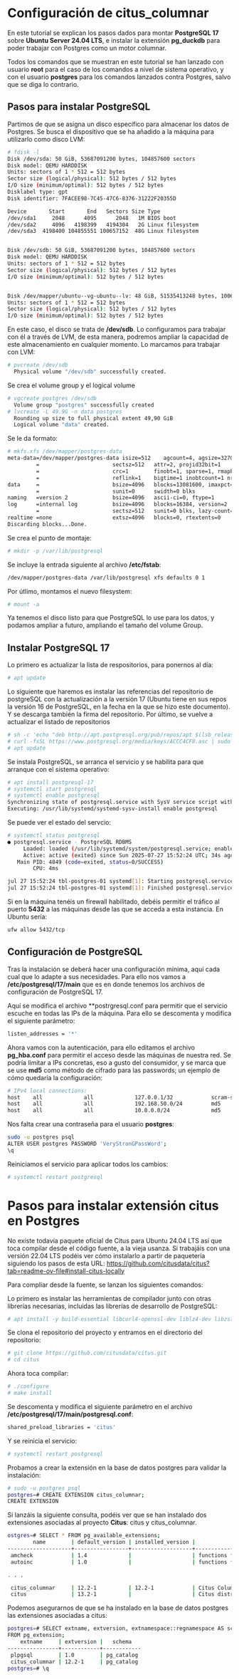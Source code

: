 # Configuración de citus_columnar
En este tutorial se explican los pasos dados para montar **PostgreSQL 17** sobre **Ubuntu Server 24.04 LTS**, e instalar la extensión **pg_duckdb** para poder trabajar con Postgres como un motor columnar.

Todos los comandos que se muestran en este tutorial se han lanzado con usuario **root** para el caso de los comandos a nivel de sistema operativo, y con el usuario **postgres** para los comandos lanzados contra Postgres, salvo que se diga lo contrario.

## Pasos para instalar PostgreSQL
Partimos de que se asigna un disco específico para almacenar los datos de Postgres. Se busca el dispositivo que se ha añadido a la máquina para utilizarlo como disco LVM:

```bash
# fdisk -l
Disk /dev/sda: 50 GiB, 53687091200 bytes, 104857600 sectors
Disk model: QEMU HARDDISK   
Units: sectors of 1 * 512 = 512 bytes
Sector size (logical/physical): 512 bytes / 512 bytes
I/O size (minimum/optimal): 512 bytes / 512 bytes
Disklabel type: gpt
Disk identifier: 7FACEE98-7C45-47C6-8376-31222F20355D

Device       Start       End   Sectors Size Type
/dev/sda1     2048      4095      2048   1M BIOS boot
/dev/sda2     4096   4198399   4194304   2G Linux filesystem
/dev/sda3  4198400 104855551 100657152  48G Linux filesystem


Disk /dev/sdb: 50 GiB, 53687091200 bytes, 104857600 sectors
Disk model: QEMU HARDDISK   
Units: sectors of 1 * 512 = 512 bytes
Sector size (logical/physical): 512 bytes / 512 bytes
I/O size (minimum/optimal): 512 bytes / 512 bytes


Disk /dev/mapper/ubuntu--vg-ubuntu--lv: 48 GiB, 51535413248 bytes, 100655104 sectors
Units: sectors of 1 * 512 = 512 bytes
Sector size (logical/physical): 512 bytes / 512 bytes
I/O size (minimum/optimal): 512 bytes / 512 bytes
```

En este caso, el disco se trata de **/dev/sdb**. Lo configuramos para  trabajar con él a través de LVM, de esta manera, podremos ampliar la capacidad de este almacenamiento en cualquier momento. Lo marcamos para trabajar con LVM:

```bash
# pvcreate /dev/sdb
  Physical volume "/dev/sdb" successfully created.
```

Se crea el volume group y el logical volume 
```bash
# vgcreate postgres /dev/sdb
  Volume group "postgres" successfully created
# lvcreate -L 49.9G -n data postgres
  Rounding up size to full physical extent 49,90 GiB
  Logical volume "data" created.
```

Se le da formato:
```bash
# mkfs.xfs /dev/mapper/postgres-data 
meta-data=/dev/mapper/postgres-data isize=512    agcount=4, agsize=3270400 blks
         =                       sectsz=512   attr=2, projid32bit=1
         =                       crc=1        finobt=1, sparse=1, rmapbt=1
         =                       reflink=1    bigtime=1 inobtcount=1 nrext64=0
data     =                       bsize=4096   blocks=13081600, imaxpct=25
         =                       sunit=0      swidth=0 blks
naming   =version 2              bsize=4096   ascii-ci=0, ftype=1
log      =internal log           bsize=4096   blocks=16384, version=2
         =                       sectsz=512   sunit=0 blks, lazy-count=1
realtime =none                   extsz=4096   blocks=0, rtextents=0
Discarding blocks...Done.
```
Se crea el punto de montaje:
```bash
# mkdir -p /var/lib/postgresql
```

Se incluye la entrada siguiente al archivo **/etc/fstab**:
```bash
/dev/mapper/postgres-data /var/lib/postgresql xfs defaults 0 1
```
Por útlimo, montamos el nuevo filesystem:
```bash
# mount -a 
```

Ya tenemos el disco listo para que PostgreSQL lo use para los datos, y podamos ampliar a futuro, ampliando el tamaño del volume Group.

## Instalar PostgreSQL 17

Lo primero es actualizar la lista de respositorios, para ponernos al día:
```bash
# apt update
```

Lo siguiente que haremos es instalar las referencias del repositorio de postgreSQL con la actualización a la versión 17 (Ubuntu tiene en sus repos la versión 16 de PostgreSQL, en la fecha en la que se hizo este documento). Y se descarga también la firma del repositorio. Por último, se vuelve a actualizar el listado de repositorios
```bash
# sh -c 'echo "deb http://apt.postgresql.org/pub/repos/apt $(lsb_release -cs)-pgdg main" > /etc/apt/sources.list.d/pgdg.list'
# curl -fsSL https://www.postgresql.org/media/keys/ACCC4CF8.asc | sudo gpg --dearmor -o /etc/apt/trusted.gpg.d/postgresql.gpg
# apt update
```

Se instala PostgreSQL, se arranca el servicio y se habilita para que arranque con el sistema operativo:
```bash
# apt install postgresql-17
# systemctl start postgresql
# systemctl enable postgresql
Synchronizing state of postgresql.service with SysV service script with /usr/lib/systemd/systemd-sysv-install.
Executing: /usr/lib/systemd/systemd-sysv-install enable postgresql
```

Se puede ver el estado del servcio:
```bash
# systemctl status postgresql
● postgresql.service - PostgreSQL RDBMS
     Loaded: loaded (/usr/lib/systemd/system/postgresql.service; enabled; preset: enabled)
     Active: active (exited) since Sun 2025-07-27 15:52:24 UTC; 34s ago
   Main PID: 4849 (code=exited, status=0/SUCCESS)
        CPU: 4ms

jul 27 15:52:24 tbl-postgres-01 systemd[1]: Starting postgresql.service - PostgreSQL RDBMS...
jul 27 15:52:24 tbl-postgres-01 systemd[1]: Finished postgresql.service - PostgreSQL RDBMS.
```

Si en la máquina tenéis un firewall habilitado, debéis permitir el tráfico al puerto **5432** a las máquinas desde las que se acceda a esta instancia. En Ubuntu sería:
```bash
ufw allow 5432/tcp
```

## Configuración de PostgreSQL
Tras la instalación se deberá hacer una configuración mínima, aquí cada cual que lo adapte a sus necesidades. Para ello nos vamos a **/etc/postgresql/17/main** que es en donde tenemos los archivos de configuración de PostgreSQL 17.

Aquí se modifica el archivo **postrgresql.conf para permitir que el servicio escuche en todas las IPs de la máquina. Para ello se descomenta y modifica el siguiente parámetro:
```bash
listen_addresses = '*'  
```
Ahora vamos con la autenticación, para ello editamos el archivo **pg_hba.conf** para permitir el acceso desde las máquinas de nuestra red. Se podría limitar a IPs concretas, eso a gusto del consumidor, y se marca que se use **md5** como método de cifrado para las passwords; un ejemplo de cómo quedaría la configuración:
```bash
# IPv4 local connections:
host    all             all             127.0.0.1/32            scram-sha-256
host    all             all             192.168.50.0/24         md5
host    all             all             10.0.0.0/24             md5
```

Nos falta crear una contraseña para el usuario **postgres**:
```bash
sudo -u postgres psql
ALTER USER postgres PASSWORD 'VeryStronGPassWord';
\q
```

Reiniciamos el servicio para aplicar todos los cambios:
```bash
# systemctl restart postgresql
```

# Pasos para instalar extensión citus en Postgres

No existe todavía paquete oficial de Citus para Ubuntu 24.04 LTS así que toca compilar desde el código fuente, a la vieja usanza. Si trabajáis con una versión 22.04 LTS podéis ver cómo instalarlo a partir de paquetería siguiendo los pasos de esta URL: 
https://github.com/citusdata/citus?tab=readme-ov-file#install-citus-locally

Para compliar desde la fuente, se lanzan los siguientes comandos:

Lo primero es instalar las herramientas de compilador junto con otras librerías necesarias, incluidas las librerías de desarrollo de PostgreSQL:

```bash
# apt install -y build-essential libcurl4-openssl-dev liblz4-dev libzstd-dev postgresql-server-dev-17 libkrb5-dev
```
Se clona el repositorio del proyecto y entramos en el directorio del repositorio:
```bash
# git clone https://github.com/citusdata/citus.git
# cd citus
```

Ahora toca compilar:
```bash
# ./configure
# make install
```

Se descomenta y modifica el siguiente parámetro en el archivo **/etc/postgresql/17/main/postgresql.conf**:

```bash
shared_preload_libraries = 'citus'
```
Y se reinicia el servicio:
```bash
# systemctl restart postgresql
```

Probamos a crear la extensión en la base de datos postgres para validar la instalación:
```bash
# sudo -u postgres psql
postgres=# CREATE EXTENSION citus_columnar;
CREATE EXTENSION
```
Si lanzáis la siguiente consulta, podéis ver que se han instalado dos extensiones asociadas al proyecto **Citus**: citus y citus_columnar.
```bash
ostgres=# SELECT * FROM pg_available_extensions;
        name        | default_version | installed_version |                                comment                                 
--------------------+-----------------+-------------------+------------------------------------------------------------------------
 amcheck            | 1.4             |                   | functions for verifying relation integrity
 autoinc            | 1.0             |                   | functions for autoincre

. . . 

 citus_columnar     | 12.2-1          | 12.2-1            | Citus Columnar extension
 citus              | 13.2-1          |                   | Citus distributed database
```
Podemos asegurarnos de que se ha instalado en la base de datos postgres las extensiones asociadas a citus:
```bash
postgres=# SELECT extname, extversion, extnamespace::regnamespace AS schema
FROM pg_extension;
    extname     | extversion |   schema   
----------------+------------+------------
 plpgsql        | 1.0        | pg_catalog
 citus_columnar | 12.2-1     | pg_catalog
postgres=# \q
```


